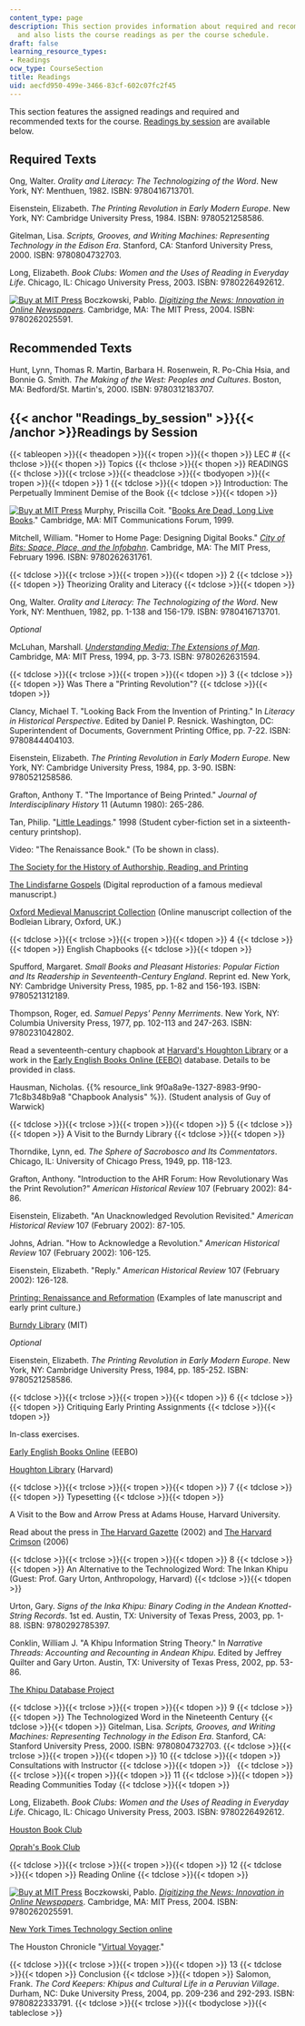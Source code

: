```yaml
---
content_type: page
description: This section provides information about required and recommended texts,
  and also lists the course readings as per the course schedule.
draft: false
learning_resource_types:
- Readings
ocw_type: CourseSection
title: Readings
uid: aecfd950-499e-3466-83cf-602c07fc2f45
---
```

This section features the assigned readings and required and recommended texts for the course. [Readings by session](#Readings_by_session) are available below.

## Required Texts

Ong, Walter. *Orality and Literacy: The Technologizing of the Word*. New York, NY: Menthuen, 1982. ISBN: 9780416713701.

Eisenstein, Elizabeth. *The Printing Revolution in Early Modern Europe*. New York, NY: Cambridge University Press, 1984. ISBN: 9780521258586.

Gitelman, Lisa. *Scripts, Grooves, and Writing Machines: Representing Technology in the Edison Era*. Stanford, CA: Stanford University Press, 2000. ISBN: 9780804732703.

Long, Elizabeth. *Book Clubs: Women and the Uses of Reading in Everyday Life*. Chicago, IL: Chicago University Press, 2003. ISBN: 9780226492612.

[![Buy at MIT Press](/images/mp_logo.gif)](https://mitpress.mit.edu/9780262025591) Boczkowski, Pablo. [*Digitizing the News: Innovation in Online Newspapers*](https://mitpress.mit.edu/9780262025591). Cambridge, MA: The MIT Press, 2004. ISBN: 9780262025591.

## Recommended Texts

Hunt, Lynn, Thomas R. Martin, Barbara H. Rosenwein, R. Po-Chia Hsia, and Bonnie G. Smith. *The Making of the West: Peoples and Cultures*. Boston, MA: Bedford/St. Martin's, 2000. ISBN: 9780312183707.

## {{< anchor "Readings_by_session" >}}{{< /anchor >}}Readings by Session

{{< tableopen >}}{{< theadopen >}}{{< tropen >}}{{< thopen >}}
LEC #
{{< thclose >}}{{< thopen >}}
Topics
{{< thclose >}}{{< thopen >}}
READINGS
{{< thclose >}}{{< trclose >}}{{< theadclose >}}{{< tbodyopen >}}{{< tropen >}}{{< tdopen >}}
1
{{< tdclose >}}{{< tdopen >}}
Introduction: The Perpetually Imminent Demise of the Book
{{< tdclose >}}{{< tdopen >}}

[![Buy at MIT Press](/images/mp_logo.gif)](https://mitpress.mit.edu/9780262631761) Murphy, Priscilla Coit. "[Books Are Dead, Long Live Books](http://web.mit.edu/transition/subs/murphy.html)." Cambridge, MA: MIT Communications Forum, 1999.

Mitchell, William. "Homer to Home Page: Designing Digital Books." [*City of Bits: Space, Place, and the Infobahn*](https://mitpress.mit.edu/9780262631761). Cambridge, MA: The MIT Press, February 1996. ISBN: 9780262631761.

{{< tdclose >}}{{< trclose >}}{{< tropen >}}{{< tdopen >}}
2
{{< tdclose >}}{{< tdopen >}}
Theorizing Orality and Literacy
{{< tdclose >}}{{< tdopen >}}

Ong, Walter. *Orality and Literacy: The Technologizing of the Word*. New York, NY: Menthuen, 1982, pp. 1-138 and 156-179. ISBN: 9780416713701.

*Optional*

McLuhan, Marshall. [*Understanding Media: The Extensions of Man*](https://mitpress.mit.edu/books/understanding-media). Cambridge, MA: MIT Press, 1994, pp. 3-73. ISBN: 9780262631594.

{{< tdclose >}}{{< trclose >}}{{< tropen >}}{{< tdopen >}}
3
{{< tdclose >}}{{< tdopen >}}
Was There a "Printing Revolution"?
{{< tdclose >}}{{< tdopen >}}

Clancy, Michael T. "Looking Back From the Invention of Printing." In *Literacy in Historical Perspective*. Edited by Daniel P. Resnick. Washington, DC: Superintendent of Documents, Government Printing Office, pp. 7-22. ISBN: 9780844404103.

Eisenstein, Elizabeth. *The Printing Revolution in Early Modern Europe*. New York, NY: Cambridge University Press, 1984, pp. 3-90. ISBN: 9780521258586.

Grafton, Anthony T. "The Importance of Being Printed." *Journal of Interdisciplinary History* 11 (Autumn 1980): 265-286.

Tan, Philip. "[Little Leadings](/ans7870/21h/21h.418/philip/index.html)." 1998 (Student cyber-fiction set in a sixteenth-century printshop).

Video: "The Renaissance Book." (To be shown in class).

[The Society for the History of Authorship, Reading, and Printing](http://www.sharpweb.org/)

[The Lindisfarne Gospels](http://www.bl.uk/onlinegallery/features/lindisfarne/home.html) (Digital reproduction of a famous medieval manuscript.)

[Oxford Medieval Manuscript Collection](http://www.bodley.ox.ac.uk/dept/scwmss/wmss/medieval/browse.htm#11th) (Online manuscript collection of the Bodleian Library, Oxford, UK.)

{{< tdclose >}}{{< trclose >}}{{< tropen >}}{{< tdopen >}}
4
{{< tdclose >}}{{< tdopen >}}
English Chapbooks
{{< tdclose >}}{{< tdopen >}}

Spufford, Margaret. *Small Books and Pleasant Histories: Popular Fiction and Its Readership in Seventeenth-Century England*. Reprint ed. New York, NY: Cambridge University Press, 1985, pp. 1-82 and 156-193. ISBN: 9780521312189.

Thompson, Roger, ed. *Samuel Pepys' Penny Merriments*. New York, NY: Columbia University Press, 1977, pp. 102-113 and 247-263. ISBN: 9780231042802.

Read a seventeenth-century chapbook at [Harvard's Houghton Library](https://library.harvard.edu/libraries/houghton) or a work in the [Early English Books Online (EEBO)](http://eebo.chadwyck.com/home) database. Details to be provided in class.

Hausman, Nicholas. {{% resource_link 9f0a8a9e-1327-8983-9f90-71c8b348b9a8 "Chapbook Analysis" %}}. (Student analysis of Guy of Warwick)

{{< tdclose >}}{{< trclose >}}{{< tropen >}}{{< tdopen >}}
5
{{< tdclose >}}{{< tdopen >}}
A Visit to the Burndy Library
{{< tdclose >}}{{< tdopen >}}

Thorndike, Lynn, ed. *The Sphere of Sacrobosco and Its Commentators*. Chicago, IL: University of Chicago Press, 1949, pp. 118-123.

Grafton, Anthony. "Introduction to the AHR Forum: How Revolutionary Was the Print Revolution?" *American Historical Review* 107 (February 2002): 84-86.

Eisenstein, Elizabeth. "An Unacknowledged Revolution Revisited." *American Historical Review* 107 (February 2002): 87-105.

Johns, Adrian. "How to Acknowledge a Revolution." *American Historical Review* 107 (February 2002): 106-125.

Eisenstein, Elizabeth. "Reply." *American Historical Review* 107 (February 2002): 126-128.

[Printing: Renaissance and Reformation](http://www.sc.edu/library/spcoll/sccoll/renprint/renprint.html) (Examples of late manuscript and early print culture.)

[Burndy Library](http://web.mit.edu/dibner/) (MIT)

*Optional*

Eisenstein, Elizabeth. *The Printing Revolution in Early Modern Europe*. New York, NY: Cambridge University Press, 1984, pp. 185-252. ISBN: 9780521258586.

{{< tdclose >}}{{< trclose >}}{{< tropen >}}{{< tdopen >}}
6
{{< tdclose >}}{{< tdopen >}}
Critiquing Early Printing Assignments
{{< tdclose >}}{{< tdopen >}}

In-class exercises.

[Early English Books Online](http://eebo.chadwyck.com/home) (EEBO)

[Houghton Library](http://hcl.harvard.edu/libraries/#houghton) (Harvard)

{{< tdclose >}}{{< trclose >}}{{< tropen >}}{{< tdopen >}}
7
{{< tdclose >}}{{< tdopen >}}
Typesetting
{{< tdclose >}}{{< tdopen >}}

A Visit to the Bow and Arrow Press at Adams House, Harvard University.

Read about the press in [The Harvard Gazette](https://news.harvard.edu/gazette/story/2010/09/bow-and-arrow-press-party-in-the-press/) (2002) and [The Harvard Crimson](http://www.thecrimson.com/) (2006)

{{< tdclose >}}{{< trclose >}}{{< tropen >}}{{< tdopen >}}
8
{{< tdclose >}}{{< tdopen >}}
An Alternative to the Technologized Word: The Inkan Khipu (Guest: Prof. Gary Urton, Anthropology, Harvard)
{{< tdclose >}}{{< tdopen >}}

Urton, Gary. *Signs of the Inka Khipu: Binary Coding in the Andean Knotted-String Records*. 1st ed. Austin, TX: University of Texas Press, 2003, pp. 1-88. ISBN: 9780292785397.

Conklin, William J. "A Khipu Information String Theory." In *Narrative Threads: Accounting and Recounting in Andean Khipu*. Edited by Jeffrey Quilter and Gary Urton. Austin, TX: University of Texas Press, 2002, pp. 53-86.

[The Khipu Database Project](https://grantome.com/grant/NSF/BCS-0408324)

{{< tdclose >}}{{< trclose >}}{{< tropen >}}{{< tdopen >}}
9
{{< tdclose >}}{{< tdopen >}}
The Technologized Word in the Nineteenth Century
{{< tdclose >}}{{< tdopen >}}
Gitelman, Lisa. *Scripts, Grooves, and Writing Machines: Representing Technology in the Edison Era*. Stanford, CA: Stanford University Press, 2000. ISBN: 9780804732703.
{{< tdclose >}}{{< trclose >}}{{< tropen >}}{{< tdopen >}}
10
{{< tdclose >}}{{< tdopen >}}
Consultations with Instructor
{{< tdclose >}}{{< tdopen >}}
 
{{< tdclose >}}{{< trclose >}}{{< tropen >}}{{< tdopen >}}
11
{{< tdclose >}}{{< tdopen >}}
Reading Communities Today
{{< tdclose >}}{{< tdopen >}}

Long, Elizabeth. *Book Clubs: Women and the Uses of Reading in Everyday Life*. Chicago, IL: Chicago University Press, 2003. ISBN: 9780226492612.

[Houston Book Club](http://www.houstonbookclub.com/hbc_links.htm)

[Oprah's Book Club](http://www.oprah.com/app/books.html)

{{< tdclose >}}{{< trclose >}}{{< tropen >}}{{< tdopen >}}
12
{{< tdclose >}}{{< tdopen >}}
Reading Online
{{< tdclose >}}{{< tdopen >}}

[![Buy at MIT Press](/images/mp_logo.gif)](https://mitpress.mit.edu/9780262025591) Boczkowski, Pablo. [*Digitizing the News: Innovation in Online Newspapers*](https://mitpress.mit.edu/9780262025591). Cambridge, MA: MIT Press, 2004. ISBN: 9780262025591.

[New York Times Technology Section online](http://www.nytimes.com/pages/technology/index.html)

The Houston Chronicle "[Virtual Voyager](http://vv8.jetc.org/)."

{{< tdclose >}}{{< trclose >}}{{< tropen >}}{{< tdopen >}}
13
{{< tdclose >}}{{< tdopen >}}
Conclusion
{{< tdclose >}}{{< tdopen >}}
Salomon, Frank. *The Cord Keepers: Khipus and Cultural Life in a Peruvian Village*. Durham, NC: Duke University Press, 2004, pp. 209-236 and 292-293. ISBN: 9780822333791.
{{< tdclose >}}{{< trclose >}}{{< tbodyclose >}}{{< tableclose >}}